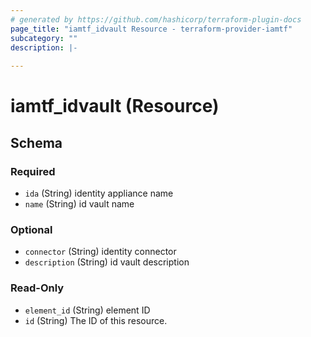 ```yaml
---
# generated by https://github.com/hashicorp/terraform-plugin-docs
page_title: "iamtf_idvault Resource - terraform-provider-iamtf"
subcategory: ""
description: |-
  
---
```


# iamtf_idvault (Resource)





<!-- schema generated by tfplugindocs -->
## Schema

### Required

- `ida` (String) identity appliance name
- `name` (String) id vault name

### Optional

- `connector` (String) identity connector
- `description` (String) id vault description

### Read-Only

- `element_id` (String) element ID
- `id` (String) The ID of this resource.


